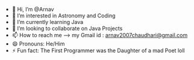 - 👋 Hi, I’m @Arnav
- 👀 I’m interested in Astronomy and Coding
- 🌱 I’m currently learning Java
- 💞️ I’m looking to collaborate on Java Projects
- 📫 How to reach me --> my Gmail id : arnav2007chaudhari@gmail.com
- 😄 Pronouns: He/Him
- ⚡ Fun fact: The First Programmer was the Daughter of a mad Poet loll

<!---
Arnaaavvv/Arnaaavvv is a ✨ special ✨ repository because its `README.md` (this file) appears on your GitHub profile.
You can click the Preview link to take a look at your changes.
--->

